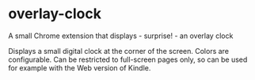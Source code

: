 overlay-clock
=============

A small Chrome extension that displays - surprise! - an overlay clock

Displays a small digital clock at the corner of the screen. Colors are configurable. Can be restricted to full-screen pages only,
so can be used for example with the Web version of Kindle.
